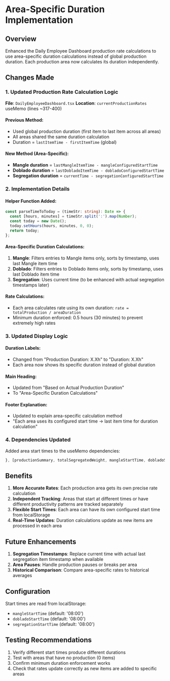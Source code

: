 # Area-Specific Duration Implementation

## Overview
Enhanced the Daily Employee Dashboard production rate calculations to use area-specific duration calculations instead of global production duration. Each production area now calculates its duration independently.

## Changes Made

### 1. Updated Production Rate Calculation Logic
**File**: `DailyEmployeeDashboard.tsx`
**Location**: `currentProductionRates` useMemo (lines ~317-400)

#### Previous Method:
- Used global production duration (first item to last item across all areas)
- All areas shared the same duration calculation
- Duration = `lastItemTime - firstItemTime` (global)

#### New Method (Area-Specific):
- **Mangle duration** = `lastMangleItemTime - mangleConfiguredStartTime`
- **Doblado duration** = `lastDobladoItemTime - dobladoConfiguredStartTime` 
- **Segregation duration** = `currentTime - segregationConfiguredStartTime`

### 2. Implementation Details

#### Helper Function Added:
```typescript
const parseTimeToToday = (timeStr: string): Date => {
  const [hours, minutes] = timeStr.split(':').map(Number);
  const today = new Date();
  today.setHours(hours, minutes, 0, 0);
  return today;
};
```

#### Area-Specific Duration Calculations:
1. **Mangle**: Filters entries to Mangle items only, sorts by timestamp, uses last Mangle item time
2. **Doblado**: Filters entries to Doblado items only, sorts by timestamp, uses last Doblado item time
3. **Segregation**: Uses current time (to be enhanced with actual segregation timestamps later)

#### Rate Calculations:
- Each area calculates rate using its own duration: `rate = totalProduction / areaDuration`
- Minimum duration enforced: 0.5 hours (30 minutes) to prevent extremely high rates

### 3. Updated Display Logic

#### Duration Labels:
- Changed from "Production Duration: X.Xh" to "Duration: X.Xh"
- Each area now shows its specific duration instead of global duration

#### Main Heading:
- Updated from "Based on Actual Production Duration" 
- To "Area-Specific Duration Calculations"

#### Footer Explanation:
- Updated to explain area-specific calculation method
- "Each area uses its configured start time → last item time for duration calculation"

### 4. Dependencies Updated
Added area start times to the useMemo dependencies:
```typescript
}, [productionSummary, totalSegregatedWeight, mangleStartTime, dobladoStartTime, segregationStartTime]);
```

## Benefits

1. **More Accurate Rates**: Each production area gets its own precise rate calculation
2. **Independent Tracking**: Areas that start at different times or have different productivity patterns are tracked separately  
3. **Flexible Start Times**: Each area can have its own configured start time from localStorage
4. **Real-Time Updates**: Duration calculations update as new items are processed in each area

## Future Enhancements

1. **Segregation Timestamps**: Replace current time with actual last segregation item timestamp when available
2. **Area Pauses**: Handle production pauses or breaks per area
3. **Historical Comparison**: Compare area-specific rates to historical averages

## Configuration
Start times are read from localStorage:
- `mangleStartTime` (default: '08:00')
- `dobladoStartTime` (default: '08:00') 
- `segregationStartTime` (default: '08:00')

## Testing Recommendations
1. Verify different start times produce different durations
2. Test with areas that have no production (0 items)
3. Confirm minimum duration enforcement works
4. Check that rates update correctly as new items are added to specific areas
